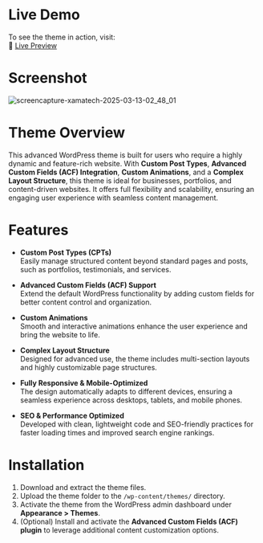# Live Demo  

To see the theme in action, visit:  
🔗 [Live Preview](https://xamatech.com/)  

# Screenshot  

![screencapture-xamatech-2025-03-13-02_48_01](https://github.com/user-attachments/assets/c86afd2e-b380-44e1-b261-f70ba40d1207)



# Theme Overview  

This advanced WordPress theme is built for users who require a highly dynamic and feature-rich website. With **Custom Post Types**, **Advanced Custom Fields (ACF) Integration**, **Custom Animations**, and a **Complex Layout Structure**, this theme is ideal for businesses, portfolios, and content-driven websites. It offers full flexibility and scalability, ensuring an engaging user experience with seamless content management.  

# Features  

- **Custom Post Types (CPTs)**  
  Easily manage structured content beyond standard pages and posts, such as portfolios, testimonials, and services.  

- **Advanced Custom Fields (ACF) Support**  
  Extend the default WordPress functionality by adding custom fields for better content control and organization.  

- **Custom Animations**  
  Smooth and interactive animations enhance the user experience and bring the website to life.  

- **Complex Layout Structure**  
  Designed for advanced use, the theme includes multi-section layouts and highly customizable page structures.  

- **Fully Responsive & Mobile-Optimized**  
  The design automatically adapts to different devices, ensuring a seamless experience across desktops, tablets, and mobile phones.  

- **SEO & Performance Optimized**  
  Developed with clean, lightweight code and SEO-friendly practices for faster loading times and improved search engine rankings.  

# Installation  

1. Download and extract the theme files.  
2. Upload the theme folder to the `/wp-content/themes/` directory.  
3. Activate the theme from the WordPress admin dashboard under **Appearance > Themes**.  
4. (Optional) Install and activate the **Advanced Custom Fields (ACF) plugin** to leverage additional content customization options.  
